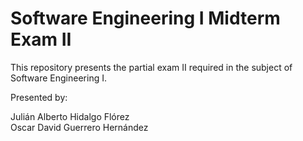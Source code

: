 # Software Engineering I Midterm Exam II

This repository presents the partial exam II required in the subject of Software Engineering I.

Presented by:

Julián Alberto Hidalgo Flórez\
Oscar David Guerrero Hernández
